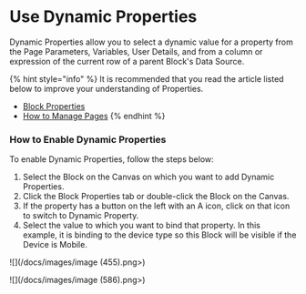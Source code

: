 # Use Dynamic Properties

Dynamic Properties allow you to select a dynamic value for a property from the Page Parameters, Variables, User Details, and from a column or expression of the current row of a parent Block's Data Source.&#x20;

{% hint style="info" %}
It is recommended that you read the article listed below to improve your understanding of Properties.

* [Block Properties](../../concepts/application/block-properties.md)
* [How to Manage Pages](manage-pages.md)
{% endhint %}

### How to Enable Dynamic Properties

To enable Dynamic Properties, follow the steps below:

1. Select the Block on the Canvas on which you want to add Dynamic Properties.
2. Click the Block Properties tab or double-click the Block on the Canvas.
3. If the property has a button on the left with an A icon, click on that icon to switch to Dynamic Property.
4. Select the value to which you want to bind that property. In this example, it is binding to the device type so this Block will be visible if the Device is Mobile.&#x20;

![](/docs/images/image (455).png>)

![](/docs/images/image (586).png>)



